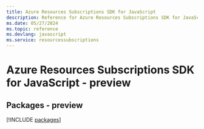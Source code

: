 ```yaml
---
title: Azure Resources Subscriptions SDK for JavaScript
description: Reference for Azure Resources Subscriptions SDK for JavaScript
ms.date: 05/27/2024
ms.topic: reference
ms.devlang: javascript
ms.service: resourcessubscriptions
---
```

# Azure Resources Subscriptions SDK for JavaScript - preview
## Packages - preview
[!INCLUDE [packages](resources-subscriptions-index.md)]
